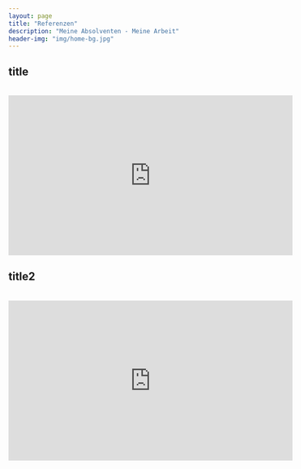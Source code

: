 ```yaml
---
layout: page
title: "Referenzen"
description: "Meine Absolventen - Meine Arbeit"
header-img: "img/home-bg.jpg"
---
```


## title

<br/>

<iframe width="560" height="315" src="https://www.youtube.com/embed/FBmc9sztumM" frameborder="0" allowfullscreen></iframe>

## title2

<br/>

<iframe width="560" height="315" src="https://www.youtube.com/embed/M-z1Vz1KxNg" frameborder="0" allowfullscreen></iframe>

